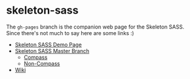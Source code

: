 skeleton-sass
=============

The `gh-pages` branch is the companion web page for the Skeleton SASS. Since there's not much to say here are some links :)

* [Skeleton SASS Demo Page](http://atomicpages.github.io/skeleton-sass/)
* [Skeleton SASS Master Branch](https://github.com/atomicpages/skeleton-sass)
  * [Compass](https://github.com/atomicpages/skeleton-sass/tree/master/compass)
  * [Non-Compass](https://github.com/atomicpages/skeleton-sass/tree/master/sass)
* [Wiki](https://github.com/atomicpages/skeleton-sass/wiki/_pages)
